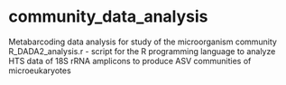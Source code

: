 # community_data_analysis
Metabarcoding data analysis for study of the microorganism community
R_DADA2_analysis.r - script for the R programming language to analyze HTS data of 18S rRNA amplicons to produce ASV communities of microeukaryotes
